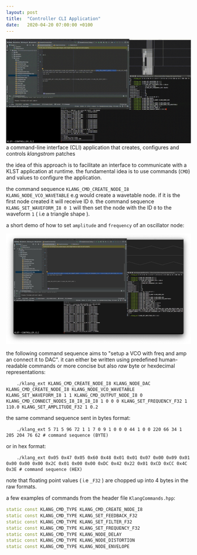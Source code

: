 ```yaml
---
layout: post
title:  "Controller CLI Application"
date:   2020-04-20 07:00:00 +0100
---
```


![Controller CLI Application](/assets/2020-04-20-Controller_CLI_Application--Commands.gif)    
a command-line interface (CLI) application that creates, configures and controls *klangstrom* patches

the idea of this approach is to facilitate an interface to communicate with a KLST application at runtime. the fundamental idea is to use commands (`CMD`) and values to configure the application.

the command sequence `KLANG_CMD_CREATE_NODE_I8 KLANG_NODE_VCO_WAVETABLE` e.g would create a wavetable node. if it is the first node created it will receive ID `0`. the command sequence `KLANG_SET_WAVEFORM_I8 0 1` will then set the node with the ID `0` to the waveform `1` ( i.e a triangle shape ).

a short demo of how to set `amplitude` and `frequency` of an oscillator node:

![Controller CLI Application](/assets/2020-04-20-Controller_CLI_Application--Execute.png)

the following command sequence aims to "setup a VCO with freq and amp an connect it to DAC". it can either be written using predefined human-readable commands or more concise but also *raw* byte or hexdecimal representations:

```shell
    ./klang_ext KLANG_CMD_CREATE_NODE_I8 KLANG_NODE_DAC KLANG_CMD_CREATE_NODE_I8 KLANG_NODE_VCO_WAVETABLE KLANG_SET_WAVEFORM_I8 1 1 KLANG_CMD_OUTPUT_NODE_I8 0 KLANG_CMD_CONNECT_NODES_I8_I8_I8_I8 1 0 0 0 KLANG_SET_FREQUENCY_F32 1 110.0 KLANG_SET_AMPLITUDE_F32 1 0.2
```

the same command sequence sent in bytes format:
    
```shell
    ./klang_ext 5 71 5 96 72 1 1 7 0 9 1 0 0 0 44 1 0 0 220 66 34 1 205 204 76 62 # command sequence (BYTE)
```
    
or in hex format:
    
```shell
    ./klang_ext 0x05 0x47 0x05 0x60 0x48 0x01 0x01 0x07 0x00 0x09 0x01 0x00 0x00 0x00 0x2C 0x01 0x00 0x00 0xDC 0x42 0x22 0x01 0xCD 0xCC 0x4C 0x3E # command sequence (HEX)
```
    
note that floating point values ( i.e `_F32` ) are chopped up into 4 bytes in the raw formats.

a few examples of commands from the header file `KlangCommands.hpp`:

```c++
static const KLANG_CMD_TYPE KLANG_CMD_CREATE_NODE_I8                      = 0x05;
static const KLANG_CMD_TYPE KLANG_SET_FEEDBACK_F32                        = 0x2A;
static const KLANG_CMD_TYPE KLANG_SET_FILTER_F32                          = 0x2B;
static const KLANG_CMD_TYPE KLANG_SET_FREQUENCY_F32                       = 0x2C;
static const KLANG_CMD_TYPE KLANG_NODE_DELAY                              = 0x48;
static const KLANG_CMD_TYPE KLANG_NODE_DISTORTION                         = 0x49;
static const KLANG_CMD_TYPE KLANG_NODE_ENVELOPE                           = 0x4A;
```

